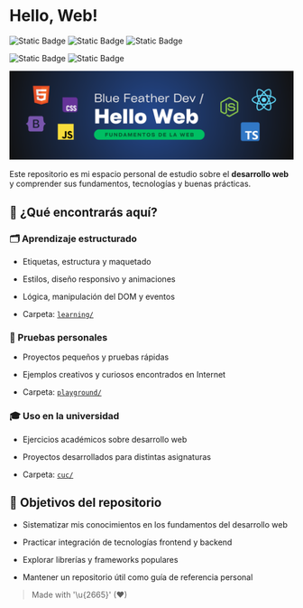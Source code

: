 # Hello, Web!

![Static Badge](https://img.shields.io/badge/markup-html5-E34F26?style=for-the-badge&logo=html5&logoColor=white&labelColor=101010)
![Static Badge](https://img.shields.io/badge/style-css3-663399?style=for-the-badge&logo=css&logoColor=white&labelColor=101010)
![Static Badge](https://img.shields.io/badge/language-javascript-F7DF1E?style=for-the-badge&logo=javascript&logoColor=white&labelColor=101010)

![Static Badge](https://img.shields.io/badge/backend-node.js-5FA04E?style=for-the-badge&logo=node.js&logoColor=white&labelColor=101010)
![Static Badge](https://img.shields.io/badge/framework-bootstrap-7952B3?style=for-the-badge&logo=bootstrap&logoColor=white&labelColor=101010)


![](./images/header.png)

Este repositorio es mi espacio personal de estudio sobre el **desarrollo web** y comprender sus fundamentos, tecnologías y buenas prácticas.

## 🔎 ¿Qué encontrarás aquí?

### 🗂️ Aprendizaje estructurado

- Etiquetas, estructura y maquetado

- Estilos, diseño responsivo y animaciones
- Lógica, manipulación del DOM y eventos
- Carpeta: [`learning/`](./learning/)

### 🧪 Pruebas personales

- Proyectos pequeños y pruebas rápidas

- Ejemplos creativos y curiosos encontrados en Internet
- Carpeta: [`playground/`](./playground/)

### 🎓 Uso en la universidad

- Ejercicios académicos sobre desarrollo web

- Proyectos desarrollados para distintas asignaturas
- Carpeta: [`cuc/`](./cuc/)


## 🎯 Objetivos del repositorio

- Sistematizar mis conocimientos en los fundamentos del desarrollo web 

- Practicar integración de tecnologías frontend y backend  
- Explorar librerías y frameworks populares
- Mantener un repositorio útil como guía de referencia personal

> Made with '\u{2665}' (♥)
